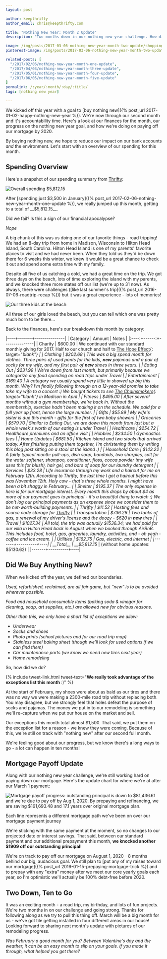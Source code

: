 ```yaml
---
layout: post

author: keepthrifty
author_email: chris@keepthrifty.com

title: "Nothing New Year: Month 2 Update"
description: "Two months down in our nothing new year challenge. How did we do and where are we at on our mortgage? Read on to find out!"

image: /img/posts/2017-03-06-nothing-new-year-month-two-update/shopping-cart-in-river.jpg
pinterest-image: /img/posts/2017-03-06-nothing-new-year-month-two-update/nny-month-2-update

related-posts: [
  "/2017/02/06/nothing-new-year-month-one-update",
  "/2017/04/03/nothing-new-year-month-three-update",
  "/2017/05/01/nothing-new-year-month-four-update",
  "/2017/06/05/nothing-new-year-month-five-update"
]
permalink: /:year/:month/:day/:title/
tags: [nothing new year]

---
```


We kicked off this year with a goal to [buy nothing new]({% post_url 2017-01-02-happy-nothing-new-year %}). We're now through our second month and it's accountability time. Here's a look at our finances for the month, our progress on the nothing new year goal, and how we're doing on paying off our mortgage by 2020.

By buying nothing new, we hope to reduce our impact on our bank accounts _and_ the environment. Let's start with an overview of our spending for this month.

## Spending Overview

Here's a snapshot of our spending summary from [Thrifty]({{site.url}}/thrifty/):

![Overall spending $5,812.15]({{site.url}}/img/posts/2017-03-06-nothing-new-year-month-two-update/nny-month-two-spending.png)

After [spending just $3,500 in January]({% post_url 2017-02-06-nothing-new-year-month-one-update %}), we really jumped up this month, getting to a total of __$5,812.15__.

Did we fail? Is this a sign of our financial apocalypse?

_Nope_

A big chunk of this was us doing one of our favorite things - road tripping! We had an 8-day trip from home in Madison, Wisconsin to Hilton Head Island, South Carolina. Hilton Head Island is one of my parents' favorite places to visit and we had never been. When they told us they'd be down there for 6 weeks this winter, we knew it would be a great chance to check it out and spend some extra time with my family.

Despite all five of us catching a cold, we had a great time on the trip. We got three days on the beach, lots of time exploring the island with my parents, and we knocked three more states off our list (we're up to 31 now). As always, there were challenges ([like last summer's trip]({% post_url 2016-07-06-roadtrip-recap %})) but it was a great experience - lots of memories!

![Our three kids at the beach]({{site.url}}/img/posts/2017-03-06-nothing-new-year-month-two-update/hilton-head-island-beach.jpg)

<div class="image-caption">All three of our girls loved the beach, but you can tell which one was pretty much born to be there...</div>

Back to the finances, here's our breakdown this month by category:

|----+-------+---------------|
| Category | Amount  | Notes |
|:----:+------:+---------------|
| Charity  | $600.00 | We continued with our standard monthly giving for 2017. Half to our church and half to [The Hope Effect](http://hopeeffect.com/){: target="_blank"} |
| Clothing | $202.68 | This was a big spend month for clothes. Three pairs of used pants for the kids, ___new___ pajamas and a pair of socks for my wife, and my first pair of ___new___ shoes in three years. |
| Eating Out | $231.99 | We're down from last month, but primarily because we categorize any food spending on road trips under _Travel_ |
| Entertainment | $169.40 | A category we usually spend very little in showed up big this month. Why? I'm finally following through on a 12-year-old promise to take take my wife to a concert :) We bought tickets to see [The Chainsmokers](https://www.thechainsmokers.com){: target="_blank"} in Madison in April |
| Fitness | $495.00 | After several months without a gym membership, we're back in. Without the membership, exercise hadn't been making it on the schedule. We paid for a full year up front, hence the large number. |
| Gifts | $55.89 | My wife's sister is due this month - gifts for the first of two baby showers |
| Groceries | $579.70 | Similar to _Eating Out_, we are down this month from last but a whole week's worth of our eating is under _Travel_ |
| Healthcare | $254.72 | Healthcare premiums and an office visit |
| Hobbies | $234.50 | Gymnastics fees |
| Home Updates | $681.53 | Kitchen island and two stools that arrived today. After finishing putting them together, I'm christening them by writing this blog post sitting on a stool at the island :) |
| Household Care | $143.22 | A fairly typical month: pull-ups, dish soap, bandaids, two sharpies, salt for the water softener, shampoo, conditioner, floss, cocoa powder (my wife uses this for blush), hair gel, and bars of soap for our laundry detergent |
| Services | $33.28 | Life insurance through my work and a haircut for me on February 12th. According to Thrifty, the last time I got a haircut before this was November 12th. Holy cow - that's three whole months. I might have been a _bit_ shaggy in February... |
| Shelter | $195.37 | The only expense in here is for our mortgage interest. Every month this drops by about $4 as more of our payment goes to principal - it's a beautiful thing to watch :) _We don't log our principal payments as an expense since we consider them to be net-worth-building payments._  |
| Thrifty | $11.52 | Hosting fees and source code storage for [Thrifty]({{site.url}}/thrifty) |
| Transportation | $736.26 | Two tanks of gas, a renewal of my driver's license and the doozy - $620 in ___new___ tires |
| Travel | $1027.34 | All told, the trip was actually $1536.34; we had paid for our villa in Hilton Head back in August when we booked through AirBnB. This includes food, hotel, gas, groceries, laundry, activities, and - oh yeah - coffee and ice cream. |
| Utilities | $162.75 | Gas, electric, and internet |
|-------+----------+----|
| __Total__ | __$5,812.15__ | (without home updates: $5130.62)   |
|-------+----------+----|

## Did We Buy Anything New?

When we kicked off the year, we defined our boundaries.

_Used, refurbished, reclaimed, are all fair game, but “new” is to be avoided wherever possible._

_Food and household consumable items (baking soda & vinegar for cleaning, soap, art supplies, etc.) are allowed new for obvious reasons._

_Other than this, we only have a short list of exceptions we allow:_

- _Underwear_
- _Socks and shoes_
- _Photo prints (school pictures and for our road trip map)_
- _Stainless steel baking sheet (though we’ll look for used options if we can find them)_
- _Car maintenance parts (we know we need new tires next year)_
- _Home remodeling_

So, how did we do?

{% include tweet-link.html tweet-text="__We really took advantage of the exceptions list this month__ :)" %}

At the start of February, my shoes were about as bald as our tires and there was no way we were making a 2300-mile road trip without replacing both. You may disagree, but we strongly feel that holes defeat the purpose of socks and pajamas. The money we put in to our remodeling is something we'll re-capture when we put our house on the market and sell.

Our exceptions this month total almost $1,500. That said, we put them on the exception list for a reason - we knew they were coming. Because of this, we're still on track with "nothing new" after our second full month.

We're feeling good about our progress, but we know there's a long ways to go - a lot can happen in ten months!

## Mortgage Payoff Update

Along with our nothing new year challenge, we're still working hard on paying down our mortgage. Here's the update chart for where we're at after our March 1 payment:

![Mortgage payoff progress: outstanding principal is down to $81,436.61 and we're due to pay off by Aug 1, 2020. By prepaying and refinancing, we are saving $161,693.48 and 17.1 years over original mortgage plan.]({{site.url}}/img/mortgage-payoff/Mortgage-Payoff-Mar-2017.png)

<div class="image-caption">Each line represents a different mortgage path we've been on over our mortgage payment journey</div>

We're sticking with the same payment at the moment, so no changes to our projected date or interest savings. That said, between our standard payment and our additional prepayment this month, __we knocked another $1909 off our outstanding principal__!

We're on track to pay off our mortgage on August 1, 2020 - 8 months behind our big, audacious goal. We still plan to [put any of my raises toward our mortgage]({% post_url 2016-01-15-prepaying-mortgage-trick %}) and to prepay with any "extra" money after we meet our core yearly goals each year, so I'm optimistic we'll actually be 100% debt-free before 2020.

## Two Down, Ten to Go

It was an exciting month - a road trip, my birthday, and lots of fun projects. We're two months in on our challenge and going strong. Thanks for following along as we try to pull this thing off. March will be a big month for us - we've got tile getting installed in four different areas in our house! Looking forward to sharing next month's update with pictures of our remodeling progress.



_Was February a good month for you? Between Valentine's day and the weather, it can be an easy month to slip on your goals. If you made it through, what helped you get there?_
